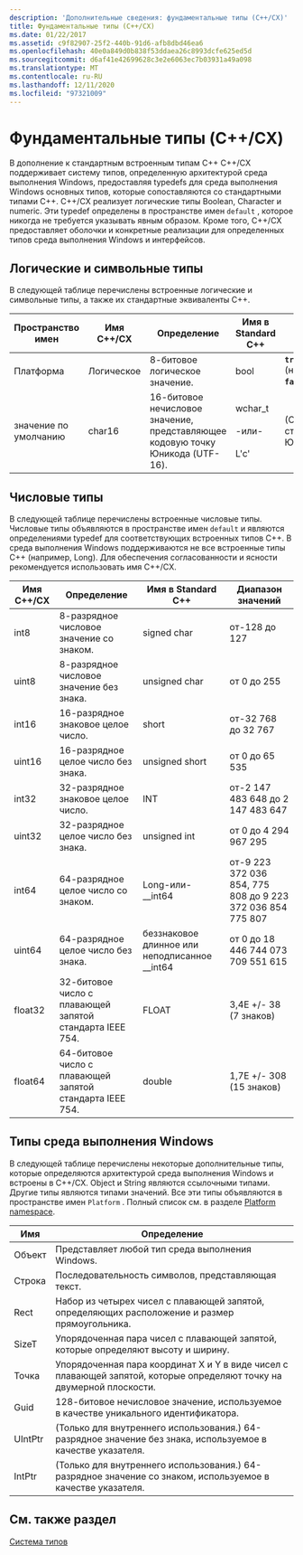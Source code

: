 ```yaml
---
description: 'Дополнительные сведения: фундаментальные типы (C++/CX)'
title: Фундаментальные типы (C++/CX)
ms.date: 01/22/2017
ms.assetid: c9f82907-25f2-440b-91d6-afb8dbd46ea6
ms.openlocfilehash: 40e0a849d0b838f53ddaea26c8993dcfe625ed5d
ms.sourcegitcommit: d6af41e42699628c3e2e6063ec7b03931a49a098
ms.translationtype: MT
ms.contentlocale: ru-RU
ms.lasthandoff: 12/11/2020
ms.locfileid: "97321009"
---
```

# <a name="fundamental-types-ccx"></a>Фундаментальные типы (C++/CX)

В дополнение к стандартным встроенным типам C++ C++/CX поддерживает систему типов, определенную архитектурой среда выполнения Windows, предоставляя typedefs для среда выполнения Windows основных типов, которые сопоставляются со стандартными типами C++. C++/CX реализует логические типы Boolean, Character и numeric. Эти typedef определены в пространстве имен `default` , которое никогда не требуется указывать явным образом. Кроме того, C++/CX предоставляет оболочки и конкретные реализации для определенных типов среда выполнения Windows и интерфейсов.

## <a name="boolean-and-character-types"></a>Логические и символьные типы

В следующей таблице перечислены встроенные логические и символьные типы, а также их стандартные эквиваленты C++.

|Пространство имен|Имя C++/CX|Определение|Имя в Standard C++|Диапазон значений|
|---------------|-----------------------------------------------------------------------|----------------|-------------------------|---------------------|
|Платформа|Логическое|8-битовое логическое значение.|bool|**`true`** (ненулевой) и **`false`** (ноль)|
|значение по умолчанию|char16|16-битовое нечисловое значение, представляющее кодовую точку Юникода (UTF-16).|wchar_t<br /><br /> -или-<br /><br /> L'c'|(Определяется стандартом Юникода)|

## <a name="numeric-types"></a>Числовые типы

В следующей таблице перечислены встроенные числовые типы. Числовые типы объявляются в пространстве имен `default` и являются определениями typedef для соответствующих встроенных типов C++. В среда выполнения Windows поддерживаются не все встроенные типы C++ (например, Long). Для обеспечения согласованности и ясности рекомендуется использовать имя C++/CX.

|Имя C++/CX|Определение|Имя в Standard C++|Диапазон значений|
|-----------------------------------------------------------------------|----------------|-------------------------|---------------------|
|int8|8-разрядное числовое значение со знаком.|signed char|от-128 до 127|
|uint8|8-разрядное числовое значение без знака.|unsigned char|от 0 до 255|
|int16|16-разрядное знаковое целое число.|short|от-32 768 до 32 767|
|uint16|16-разрядное целое число без знака.|unsigned short|от 0 до 65 535|
|int32|32-разрядное знаковое целое число.|INT|от-2 147 483 648 до 2 147 483 647|
|uint32|32-разрядное целое число без знака.|unsigned int|от 0 до 4 294 967 295|
|int64|64-разрядное целое число со знаком.|Long-или-__int64|от-9 223 372 036 854, 775 808 до 9 223 372 036 854 775 807|
|uint64|64-разрядное целое число без знака.|беззнаковое длинное или неподписанное __int64|от 0 до 18 446 744 073 709 551 615|
|float32|32-битовое число с плавающей запятой стандарта IEEE 754.|FLOAT|3,4E +/- 38 (7 знаков)|
|float64|64-битовое число с плавающей запятой стандарта IEEE 754.|double|1,7E +/- 308 (15 знаков)|

## <a name="windows-runtime-types"></a>Типы среда выполнения Windows

В следующей таблице перечислены некоторые дополнительные типы, которые определяются архитектурой среда выполнения Windows и встроены в C++/CX. Object и String являются ссылочными типами. Другие типы являются типами значений. Все эти типы объявляются в пространстве имен `Platform` . Полный список см. в разделе [Platform namespace](../cppcx/platform-namespace-c-cx.md).

|Имя|Определение|
|----------|----------------|
|Объект|Представляет любой тип среда выполнения Windows.|
|Строка|Последовательность символов, представляющая текст.|
|Rect|Набор из четырех чисел с плавающей запятой, определяющих расположение и размер прямоугольника.|
|SizeT|Упорядоченная пара чисел с плавающей запятой, которые определяют высоту и ширину.|
|Точка|Упорядоченная пара координат Х и Y в виде чисел с плавающей запятой, которые определяют точку на двумерной плоскости.|
|Guid|128-битовое нечисловое значение, используемое в качестве уникального идентификатора.|
|UIntPtr|(Только для внутреннего использования.) 64-разрядное значение без знака, используемое в качестве указателя.|
|IntPtr|(Только для внутреннего использования.)  64-разрядное значение со знаком, используемое в качестве указателя.|

## <a name="see-also"></a>См. также раздел

[Система типов](../cppcx/type-system-c-cx.md)
